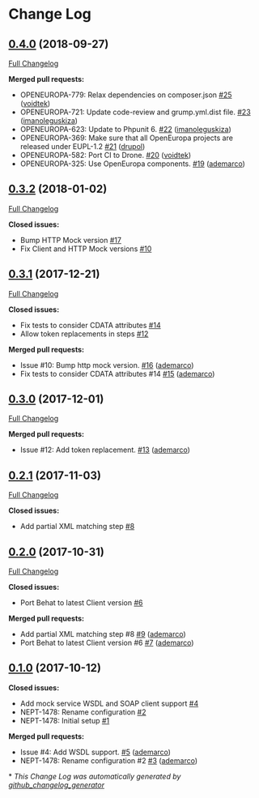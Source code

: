 # Change Log

## [0.4.0](https://github.com/ec-europa/oe-poetry-behat/tree/0.4.0) (2018-09-27)
[Full Changelog](https://github.com/ec-europa/oe-poetry-behat/compare/0.3.2...0.4.0)

**Merged pull requests:**

- OPENEUROPA-779: Relax dependencies on composer.json [\#25](https://github.com/ec-europa/oe-poetry-behat/pull/25) ([voidtek](https://github.com/voidtek))
- OPENEUROPA-721: Update code-review and grump.yml.dist file. [\#23](https://github.com/ec-europa/oe-poetry-behat/pull/23) ([imanoleguskiza](https://github.com/imanoleguskiza))
- OPENEUROPA-623: Update to Phpunit 6. [\#22](https://github.com/ec-europa/oe-poetry-behat/pull/22) ([imanoleguskiza](https://github.com/imanoleguskiza))
- OPENEUROPA-369: Make sure that all OpenEuropa projects are released under EUPL-1.2 [\#21](https://github.com/ec-europa/oe-poetry-behat/pull/21) ([drupol](https://github.com/drupol))
- OPENEUROPA-582: Port CI to Drone. [\#20](https://github.com/ec-europa/oe-poetry-behat/pull/20) ([voidtek](https://github.com/voidtek))
- OPENEUROPA-325: Use OpenEuropa components. [\#19](https://github.com/ec-europa/oe-poetry-behat/pull/19) ([ademarco](https://github.com/ademarco))

## [0.3.2](https://github.com/ec-europa/oe-poetry-behat/tree/0.3.2) (2018-01-02)
[Full Changelog](https://github.com/ec-europa/oe-poetry-behat/compare/0.3.1...0.3.2)

**Closed issues:**

- Bump HTTP Mock version [\#17](https://github.com/ec-europa/oe-poetry-behat/issues/17)
- Fix Client and HTTP Mock versions [\#10](https://github.com/ec-europa/oe-poetry-behat/issues/10)

## [0.3.1](https://github.com/ec-europa/oe-poetry-behat/tree/0.3.1) (2017-12-21)
[Full Changelog](https://github.com/ec-europa/oe-poetry-behat/compare/0.3.0...0.3.1)

**Closed issues:**

- Fix tests to consider CDATA attributes [\#14](https://github.com/ec-europa/oe-poetry-behat/issues/14)
- Allow token replacements in steps [\#12](https://github.com/ec-europa/oe-poetry-behat/issues/12)

**Merged pull requests:**

- Issue \#10: Bump http mock version. [\#16](https://github.com/ec-europa/oe-poetry-behat/pull/16) ([ademarco](https://github.com/ademarco))
- Fix tests to consider CDATA attributes \#14 [\#15](https://github.com/ec-europa/oe-poetry-behat/pull/15) ([ademarco](https://github.com/ademarco))

## [0.3.0](https://github.com/ec-europa/oe-poetry-behat/tree/0.3.0) (2017-12-01)
[Full Changelog](https://github.com/ec-europa/oe-poetry-behat/compare/0.2.1...0.3.0)

**Merged pull requests:**

- Issue \#12: Add token replacement. [\#13](https://github.com/ec-europa/oe-poetry-behat/pull/13) ([ademarco](https://github.com/ademarco))

## [0.2.1](https://github.com/ec-europa/oe-poetry-behat/tree/0.2.1) (2017-11-03)
[Full Changelog](https://github.com/ec-europa/oe-poetry-behat/compare/0.2.0...0.2.1)

**Closed issues:**

- Add partial XML matching step [\#8](https://github.com/ec-europa/oe-poetry-behat/issues/8)

## [0.2.0](https://github.com/ec-europa/oe-poetry-behat/tree/0.2.0) (2017-10-31)
[Full Changelog](https://github.com/ec-europa/oe-poetry-behat/compare/0.1.0...0.2.0)

**Closed issues:**

- Port Behat to latest Client version [\#6](https://github.com/ec-europa/oe-poetry-behat/issues/6)

**Merged pull requests:**

- Add partial XML matching step \#8 [\#9](https://github.com/ec-europa/oe-poetry-behat/pull/9) ([ademarco](https://github.com/ademarco))
- Port Behat to latest Client version \#6 [\#7](https://github.com/ec-europa/oe-poetry-behat/pull/7) ([ademarco](https://github.com/ademarco))

## [0.1.0](https://github.com/ec-europa/oe-poetry-behat/tree/0.1.0) (2017-10-12)
**Closed issues:**

- Add mock service WSDL and SOAP client support [\#4](https://github.com/ec-europa/oe-poetry-behat/issues/4)
- NEPT-1478: Rename configuration [\#2](https://github.com/ec-europa/oe-poetry-behat/issues/2)
- NEPT-1478: Initial setup [\#1](https://github.com/ec-europa/oe-poetry-behat/issues/1)

**Merged pull requests:**

- Issue \#4: Add WSDL support. [\#5](https://github.com/ec-europa/oe-poetry-behat/pull/5) ([ademarco](https://github.com/ademarco))
- NEPT-1478: Rename configuration \#2 [\#3](https://github.com/ec-europa/oe-poetry-behat/pull/3) ([ademarco](https://github.com/ademarco))



\* *This Change Log was automatically generated by [github_changelog_generator](https://github.com/skywinder/Github-Changelog-Generator)*